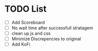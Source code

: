# TODO List

- [ ] Add Scoreboard
- [ ] No wait time after successfull stratagem
- [ ] clean up js and css
- [ ] Minimize Discrepencies to original
- [ ] Add KoFi